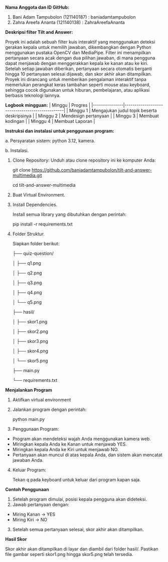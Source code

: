 **Nama Anggota dan ID GitHub:**
1. Bani Adam Tampubolon (121140187) : baniadamtampubolon
2. Zahra Areefa Ananta (121140138) : ZahraAreefaAnanta

**Deskripsi filter Tilt and Answer:**

Proyek ini adalah sebuah filter kuis interaktif yang menggunakan deteksi gerakan kepala untuk memilih jawaban, dikembangkan dengan Python menggunakan pustaka OpenCV dan MediaPipe. Filter ini menampilkan pertanyaan secara acak dengan dua pilihan jawaban, di mana pengguna dapat menjawab dengan menggerakkan kepala ke kanan atau ke kiri. Setelah setiap jawaban diberikan, pertanyaan secara otomatis berganti hingga 10 pertanyaan selesai dijawab, dan skor akhir akan ditampilkan. Proyek ini dirancang untuk memberikan pengalaman interaktif tanpa memerlukan perangkat keras tambahan seperti mouse atau keyboard, sehingga cocok digunakan untuk hiburan, pembelajaran, atau aplikasi berbasis teknologi lainnya.

**Logbook mingguan:**
| Minggu        | Progres                                        | 
|---------------|------------------------------------------------|
| Minggu 1      | Mengajukan judul topik beserta deskripsinya    | 
| Minggu 2      | Mendesign pertanyaan                           | 
| Minggu 3      | Membuat kodingan                               | 
| Minggu 4      | Membuat Laporan                                |

**Instruksi dan instalasi untuk penggunaan program:**

a. Persyaratan sistem: python 3.12, kamera.

b. Instalasi.
1. Clone Repository:
   Unduh atau clone repository ini ke komputer Anda:

   git clone https://github.com/baniadamtampubolon/tilt-and-answer-multimedia.git

   cd tilt-and-answer-multimedia
2. Buat Virtual Environment.
3. Install Dependencies.

   Install semua library yang dibutuhkan dengan perintah:

   pip install -r requirements.txt
4. Folder Struktur.

   Siapkan folder berikut:
   
   ├── quiz-question/

   │   ├── q1.png
   
   │   ├── q2.png

   │   ├── q3.png

   │   ├── q4.png

   │   └── q5.png

   ├── hasil/

   │   ├── skor1.png
   
   │   ├── skor2.png

   │   ├── skor3.png

   │   ├── skor4.png

   │   └── skor5.png

   ├── main.py

   └── requirements.txt

**Menjalankan Program**

1. Aktifkan virtual environment
2. Jalankan program dengan perintah:

   python main.py
3. Penggunaan Program:
- Program akan mendeteksi wajah Anda menggunakan kamera web.
- Miringkan kepala Anda ke Kanan untuk menjawab YES.
- Miringkan kepala Anda ke Kiri untuk menjawab NO.
- Pertanyaan akan muncul di atas kepala Anda, dan sistem akan mencatat jawaban Anda.
4. Keluar Program:

   Tekan q pada keyboard untuk keluar dari program kapan saja.

**Contoh Penggunaan**
1. Setelah program dimulai, posisi kepala pengguna akan dideteksi.
2. Jawab pertanyaan dengan:
- Miring Kanan → YES
- Miring Kiri → NO
3. Setelah semua pertanyaan selesai, skor akhir akan ditampilkan.

**Hasil Skor**

Skor akhir akan ditampilkan di layar dan diambil dari folder hasil/. Pastikan file gambar seperti skor1.png hingga skor5.png telah tersedia.
